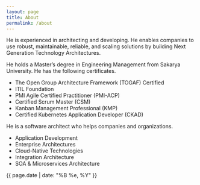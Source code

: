 ```yaml
---
layout: page
title: About
permalink: /about
---
```


He is experienced in architecting and developing. He enables companies to use robust, maintainable, reliable, and scaling solutions by building Next Generation Technology Architectures.

He holds a Master’s degree in Engineering Management from Sakarya University. He has the following certificates.

- The Open Group Architecture Framework (TOGAF) Certified
- ITIL Foundation
- PMI Agile Certified Practitioner (PMI-ACP)
- Certified Scrum Master (CSM)
- Kanban Management Professional (KMP)
- Certified Kubernetes Application Developer (CKAD)

He is a software architect who helps companies and organizations.

- Application Development
- Enterprise Architectures
- Cloud-Native Technologies
- Integration Architecture
- SOA & Microservices Architecture

<p>{{ page.date | date: "%B %e, %Y" }}</p>
